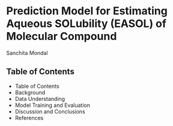 # Prediction Model for Estimating Aqueous SOLubility (EASOL) of Molecular Compound

Sanchita Mondal

## Table of Contents
  - Table of Contents
  -  Background
  -  Data Understanding
  -  Model Training and Evaluation
  -  Discussion and Conclusions
  -  References

